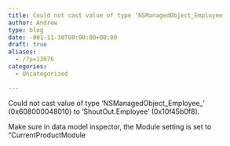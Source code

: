```yaml
---
title: Could not cast value of type ‘NSManagedObject_Employee
author: Andrew
type: blog
date: -001-11-30T00:00:00+00:00
draft: true
aliases:
  - /?p=13076
categories:
  - Uncategorized

---
```

Could not cast value of type &#8216;NSManagedObject\_Employee\_&#8217; (0x608000048010) to &#8216;ShoutOut.Employee&#8217; (0x10f45b0f8).

Make sure in data model inspector, the Module setting is set to &#8220;CurrentProductModule